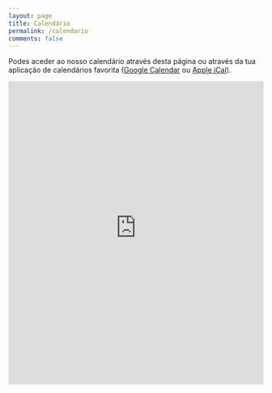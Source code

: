 ```yaml
---
layout: page
title: Calendário
permalink: /calendario
comments: false
---
```

Podes aceder ao nosso calendário através desta página ou através da tua aplicação de calendários favorita (<a href="https://calendar.google.com/calendar/embed?src=0vhl4v7uhm3k2q5ah8ck99b4no%40group.calendar.google.com&ctz=Europe%2FLisbon">Google Calendar</a> ou <a href="(https://calendar.google.com/calendar/ical/0vhl4v7uhm3k2q5ah8ck99b4no%40group.calendar.google.com/public/basic.ics">Apple iCal</a>).

<iframe id="open-web-calendar"
    src="https://openwebcalendar.herokuapp.com/calendar.html?url=https://calendar.google.com/calendar/ical/0vhl4v7uhm3k2q5ah8ck99b4no%40group.calendar.google.com/public/basic.ics&amp;language=pt&amp;css=.dhx_cal_navline%2C%20.dhx_scale_bar%2C%20.dhx_cal_container%2C%20.dhx_cal_header%20%7Bbackground-color%3A%20%23f4f4f4%3B%7D%0A.event%2C%20.dhx_cal_tab.active%2C%20.dhx_cal_tab.active%3Ahover%20%7Bbackground-color%3A%20%23212529%3B%7D%20.dhx_month_head%2C%20.dhx_cal_tab%2C%20.dhx_cal_today_button%20%7Bcolor%3A%20%23212529%3B%7D%20.dhx_cal_tab%2C%20.dhx_cal_tab.active%20%7Bborder-color%3A%20%23212529%3B%7D%0A.dhx_scale_holder_now%2C%20.dhx_now%20.dhx_month_head%2C%20.dhx_now%20.dhx_month_body%20%7B%20background-color%3A%20%23dfdfdf%3B%7D%0A.dhx_month_body%2C%20.dhx_month_head%2C%20.dhx_cal_container%20%7B%20background-color%3A%20%23f4f4f4%3B%20%7D%0A.dhx_after%20.dhx_month_body%2C%20.dhx_before%20.dhx_month_body%2C%20.dhx_after%20.dhx_month_head%2C%20.dhx_before%20.dhx_month_head%20%7B%20background-color%3A%20%23f4f4f4%3B%20%7D%0A&amp;loader=&amp;controls=next&amp;controls=previous&amp;controls=date&amp;tabs=month"
    sandbox="allow-scripts allow-same-origin allow-top-navigation"
    allowTransparency="true" scrolling="no"
    frameborder="0" height="600px" width="100%"></iframe>
